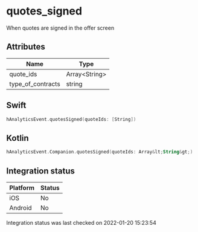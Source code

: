 # quotes_signed
When quotes are signed in the offer screen

## Attributes

| Name      | Type |
| ----------- | ----------- |
| quote_ids      | Array&lt;String&gt;       |
| type_of_contracts      | string       |

## Swift

```swift
hAnalyticsEvent.quotesSigned(quoteIds: [String])
```

## Kotlin

```kotlin
hAnalyticsEvent.Companion.quotesSigned(quoteIds: Array&lt;String&gt;)
```

## Integration status

| Platform      | Status |
| ----------- | ----------- |
| iOS      |    No    |
| Android      | No       |

Integration status was last checked on 2022-01-20 15:23:54
